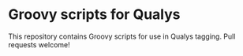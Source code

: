 # Groovy scripts for Qualys
This repository contains Groovy scripts for use in Qualys tagging. Pull requests welcome!
